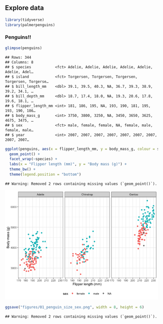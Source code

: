 
## Explore data

``` r
library(tidyverse)
library(palmerpenguins)
```

### Penguins!!

``` r
glimpse(penguins)
```

    ## Rows: 344
    ## Columns: 8
    ## $ species           <fct> Adelie, Adelie, Adelie, Adelie, Adelie, Adelie, Adel…
    ## $ island            <fct> Torgersen, Torgersen, Torgersen, Torgersen, Torgerse…
    ## $ bill_length_mm    <dbl> 39.1, 39.5, 40.3, NA, 36.7, 39.3, 38.9, 39.2, 34.1, …
    ## $ bill_depth_mm     <dbl> 18.7, 17.4, 18.0, NA, 19.3, 20.6, 17.8, 19.6, 18.1, …
    ## $ flipper_length_mm <int> 181, 186, 195, NA, 193, 190, 181, 195, 193, 190, 186…
    ## $ body_mass_g       <int> 3750, 3800, 3250, NA, 3450, 3650, 3625, 4675, 3475, …
    ## $ sex               <fct> male, female, female, NA, female, male, female, male…
    ## $ year              <int> 2007, 2007, 2007, 2007, 2007, 2007, 2007, 2007, 2007…

``` r
ggplot(penguins, aes(x = flipper_length_mm, y = body_mass_g, colour = sex)) +
  geom_point() +
  facet_wrap(~species) +
  labs(x = "Flipper length (mm)", y = "Body mass (g)") +
  theme_bw() +
  theme(legend.position = "bottom")
```

    ## Warning: Removed 2 rows containing missing values (`geom_point()`).

![](01_explore_dataset_files/figure-gfm/unnamed-chunk-3-1.png)<!-- -->

``` r
ggsave("figures/01_penguin_size_sex.png", width = 8, height = 6)
```

    ## Warning: Removed 2 rows containing missing values (`geom_point()`).
